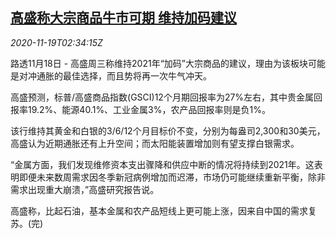 <!--1605754541000-->
[高盛称大宗商品牛市可期 维持加码建议](https://cn.reuters.com/article/goldman-sachs-commodities-1118-wedn-idCNKBS27Z09B)
------

<div><i>2020-11-19T02:34:15Z</i></div><p>路透11月18日 - 高盛周三称维持2021年“加码”大宗商品的建议，理由为该板块可能是对冲通胀的最佳选择，而且势将再一次牛气冲天。</p><p>高盛预测，标普/高盛商品指数(GSCI)12个月期回报率为27%左右，其中贵金属回报率19.2%、能源40.1%、工业金属3%，农产品回报率则是负1%。</p><p>该行维持其黄金和白银的3/6/12个月目标价不变，分别为每盎司2,300和30美元，高盛认为近期通胀还有上升空间；而太阳能装置增加则有望支撑白银需求。</p><p>“金属方面，我们发现维修资本支出骤降和供应中断的情况将持续到2021年。这表明即便未来数周需求因冬季新冠病例增加而迟滞，市场仍可能继续重新平衡，除非需求出现重大崩溃，”高盛研究报告说。</p><p>高盛称，比起石油，基本金属和农产品短线上更可能上涨，因来自中国的需求复苏。(完)</p>
